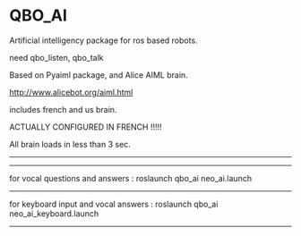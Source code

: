 QBO_AI
========

Artificial intelligency package for ros based robots.

need qbo_listen, qbo_talk

Based on Pyaiml package, and Alice AIML brain.

http://www.alicebot.org/aiml.html

includes french and us brain.

ACTUALLY CONFIGURED IN FRENCH !!!!!

All brain loads in less than 3 sec.

_______________________________________________________________________________
_______________________________________________________________________________

 for vocal questions and answers : roslaunch qbo_ai neo_ai.launch

_______________________________________________________________________________

 for keyboard input and vocal answers : roslaunch qbo_ai neo_ai_keyboard.launch

_______________________________________________________________________________

